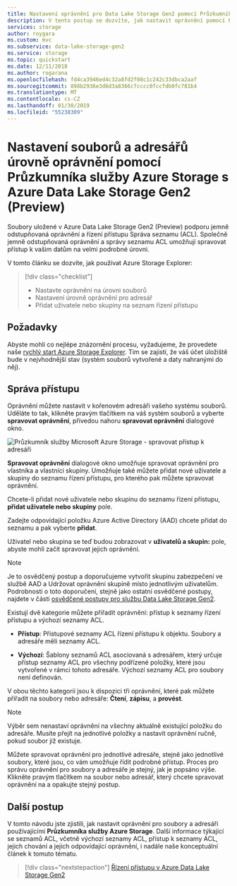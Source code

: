 ```yaml
---
title: Nastavení oprávnění pro Data Lake Storage Gen2 pomocí Průzkumníka služby Azure Storage
description: V tento postup se dozvíte, jak nastavit oprávnění pomocí Průzkumníka služby Azure Storage pro soubory a adresáře v Azure Data Lake Storage Gen2 účet úložiště, které podporuje (Preview).
services: storage
author: roygara
ms.custom: mvc
ms.subservice: data-lake-storage-gen2
ms.service: storage
ms.topic: quickstart
ms.date: 12/11/2018
ms.author: rogarana
ms.openlocfilehash: fd4ca3946ed4c32a8fd2f08c1c242c33dbca2aaf
ms.sourcegitcommit: 898b2936e3d6d3a8366cfcccc0fccfdb0fc781b4
ms.translationtype: MT
ms.contentlocale: cs-CZ
ms.lasthandoff: 01/30/2019
ms.locfileid: "55238309"
---
```

# <a name="set-file-and-directory-level-permissions-using-azure-storage-explorer-with-azure-data-lake-storage-gen2-preview"></a>Nastavení souborů a adresářů úrovně oprávnění pomocí Průzkumníka služby Azure Storage s Azure Data Lake Storage Gen2 (Preview)

Soubory uložené v Azure Data Lake Storage Gen2 (Preview) podporu jemně odstupňovaná oprávnění a řízení přístupu Správa seznamu (ACL). Společně jemně odstupňovaná oprávnění a správy seznamu ACL umožňují spravovat přístup k vašim datům na velmi podrobné úrovni.

V tomto článku se dozvíte, jak používat Azure Storage Explorer:

> [!div class="checklist"]
> * Nastavte oprávnění na úrovni souborů
> * Nastavení úrovně oprávnění pro adresář
> * Přidat uživatele nebo skupiny na seznam řízení přístupu

## <a name="prerequisites"></a>Požadavky

Abyste mohli co nejlépe znázornění procesu, vyžadujeme, že provedete naše [rychlý start Azure Storage Explorer](data-lake-storage-Explorer.md). Tím se zajistí, že váš účet úložiště bude v nejvhodnější stav (systém souborů vytvořené a daty nahranými do něj).

## <a name="managing-access"></a>Správa přístupu

Oprávnění můžete nastavit v kořenovém adresáři vašeho systému souborů. Uděláte to tak, klikněte pravým tlačítkem na váš systém souborů a vyberte **spravovat oprávnění**, přivedou nahoru **spravovat oprávnění** dialogové okno.

![Průzkumník služby Microsoft Azure Storage - spravovat přístup k adresáři](media/storage-quickstart-blobs-storage-Explorer/manageperms.png)

**Spravovat oprávnění** dialogové okno umožňuje spravovat oprávnění pro vlastníka a vlastníci skupiny. Umožňuje také můžete přidat nové uživatele a skupiny do seznamu řízení přístupu, pro kterého pak můžete spravovat oprávnění.

Chcete-li přidat nové uživatele nebo skupinu do seznamu řízení přístupu, **přidat uživatele nebo skupiny** pole.

Zadejte odpovídající položku Azure Active Directory (AAD) chcete přidat do seznamu a pak vyberte **přidat**.

Uživatel nebo skupina se teď budou zobrazovat v **uživatelů a skupin:** pole, abyste mohli začít spravovat jejich oprávnění.

> [!NOTE]
> Je to osvědčený postup a doporučujeme vytvořit skupinu zabezpečení ve službě AAD a Udržovat oprávnění skupině místo jednotlivým uživatelům. Podrobnosti o toto doporučení, stejně jako ostatní osvědčené postupy, najdete v části [osvědčené postupy pro službu Data Lake Storage Gen2](data-lake-storage-best-practices.md).

Existují dvě kategorie můžete přiřadit oprávnění: přístup k seznamy řízení přístupu a výchozí seznamy ACL.

* **Přístup**: Přístupové seznamy ACL řízení přístupu k objektu. Soubory a adresáře měli seznamy ACL.

* **Výchozí**: Šablony seznamů ACL asociovaná s adresářem, který určuje přístup seznamy ACL pro všechny podřízené položky, které jsou vytvořené v rámci tohoto adresáře. Výchozí seznamy ACL pro soubory není definován.

V obou těchto kategorií jsou k dispozici tři oprávnění, které pak můžete přiřadit na soubory nebo adresáře: **Čtení**, **zápisu**, a **provést**.

>[!NOTE]
> Výběr sem nenastaví oprávnění na všechny aktuálně existující položku do adresáře. Musíte přejít na jednotlivé položky a nastavit oprávnění ručně, pokud soubor již existuje.

Můžete spravovat oprávnění pro jednotlivé adresáře, stejně jako jednotlivé soubory, které jsou, co vám umožňuje řídit podrobné přístup. Proces pro správu oprávnění pro soubory a adresáře je stejný, jak je popsáno výše. Klikněte pravým tlačítkem na soubor nebo adresář, který chcete spravovat oprávnění na a opakujte stejný postup.

## <a name="next-steps"></a>Další postup

V tomto návodu jste zjistili, jak nastavit oprávnění pro soubory a adresáři používajícími **Průzkumníka služby Azure Storage**. Další informace týkající se seznamů ACL, včetně výchozí seznamy ACL, přístup k seznamy ACL, jejich chování a jejich odpovídající oprávnění, i nadále naše konceptuální článek k tomuto tématu.

> [!div class="nextstepaction"]
> [Řízení přístupu v Azure Data Lake Storage Gen2](data-lake-storage-access-control.md)
